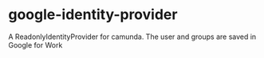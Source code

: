 # google-identity-provider
A ReadonlyIdentityProvider for camunda. The user and groups are saved in Google for Work
